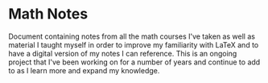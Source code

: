# Math Notes
Document containing notes from all the math courses I've taken as well as material I taught myself in order to improve my familiarity with LaTeX and to have a digital version of my notes I can reference.
This is an ongoing project that I've been working on for a number of years and continue to add to as I learn more and expand my knowledge.

